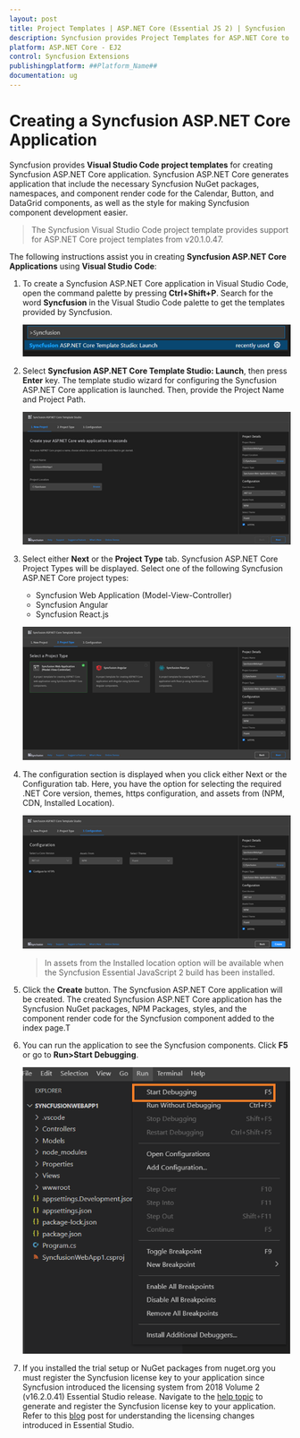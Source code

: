 ```yaml
---
layout: post
title: Project Templates | ASP.NET Core (Essential JS 2) | Syncfusion
description: Syncfusion provides Project Templates for ASP.NET Core to create the Syncfusion ASP.NET Core Application using EJ2 Core components from Visual Studio Code.
platform: ASP.NET Core - EJ2
control: Syncfusion Extensions
publishingplatform: ##Platform_Name##
documentation: ug
---
```


# Creating a Syncfusion ASP.NET Core Application

Syncfusion provides **Visual Studio Code project templates** for creating Syncfusion ASP.NET Core application. Syncfusion ASP.NET Core generates application that include the necessary Syncfusion NuGet packages, namespaces, and component render code for the Calendar, Button, and DataGrid components, as well as the style for making Syncfusion component development easier.

> The Syncfusion Visual Studio Code project template provides support for ASP.NET Core project templates from v20.1.0.47.

The following instructions assist you in creating **Syncfusion ASP.NET Core Applications** using **Visual Studio Code**:

1. To create a Syncfusion ASP.NET Core application in Visual Studio Code, open the command palette by pressing **Ctrl+Shift+P**. Search for the word **Syncfusion** in the Visual Studio Code palette to get the templates provided by Syncfusion.

     ![command-palette](images/command-palette.png)

2. Select **Syncfusion ASP.NET Core Template Studio: Launch**, then press **Enter** key. The template studio wizard for configuring the Syncfusion ASP.NET Core application is launched. Then, provide the Project Name and Project Path.
 
     ![core-wizard](images/launch-window.png)

3. Select either **Next** or the **Project Type** tab. Syncfusion ASP.NET Core Project Types will be displayed. Select one of the following Syncfusion ASP.NET Core project types:

    * Syncfusion Web Application (Model-View-Controller)
    * Syncfusion Angular
    * Syncfusion React.js

    ![project-type](images/project-type.png)

4. The configuration section is displayed when you click either Next or the Configuration tab. Here, you have the option for selecting the required .NET Core version, themes, https configuration, and assets from (NPM, CDN, Installed Location).

    ![project-configuration](images/project-configuration.png)

    > In assets from the Installed location option will be available when the Syncfusion Essential JavaScript 2 build has been installed.

5. Click the **Create** button. The Syncfusion ASP.NET Core application will be created. The created Syncfusion ASP.NET Core application has the Syncfusion NuGet packages, NPM Packages, styles, and the component render code for the Syncfusion component added to the index page.T

6. You can run the application to see the Syncfusion components. Click **F5** or go to **Run>Start Debugging**.

    ![debugging](images/debugging.png)

7. If you installed the trial setup or NuGet packages from nuget.org you must register the Syncfusion license key to your application since Syncfusion introduced the licensing system from 2018 Volume 2 (v16.2.0.41) Essential Studio release. Navigate to the [help topic](https://help.syncfusion.com/common/essential-studio/licensing/license-key#how-to-generate-syncfusion-license-key) to generate and register the Syncfusion license key to your application. Refer to this [blog](https://blog.syncfusion.com/post/Whats-New-in-2018-Volume-2-Licensing-Changes-in-the-1620x-Version-of-Essential-Studio.aspx?_ga=2.11237684.1233358434.1587355730-230058891.1567654773) post for understanding the licensing changes introduced in Essential Studio. 
